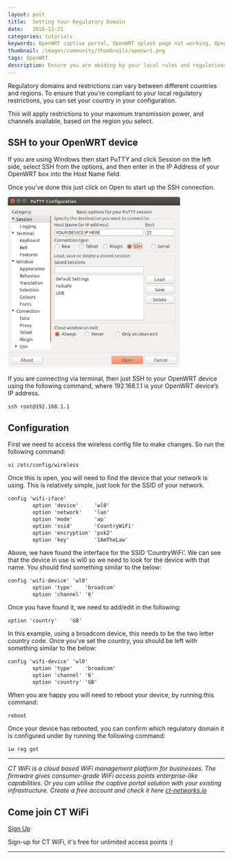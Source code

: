 ```yaml
---
layout: post
title:  Setting Your Regulatory Domain
date:   2016-12-21
categories: tutorials
keywords: OpenWRT captive portal, OpenWRT splash page not working, OpenWRT splash page template, OpenWRT splash page free, OpenWRT splash page html, OpenWRT splash page hosting, OpenMesh captive portal, OpenMesh splash page not working, OpenMesh splash page template, OpenMesh splash page free, OpenMesh splash page html, OpenMesh splash page hosting, DD-WRT, OpenWRT Routing
thumbnail: /images/community/thumbnails/openwrt.png
tags: OpenWRT
description: Ensure you are abiding by your local rules and regulations by assigning your correct domain.
---
```


Regulatory domains and restrictions can vary between different countries and regions. To ensure that you’re compliant to your local regulatory restrictions, you can set your country in your configuration.

This will apply restrictions to your maximum transmission power, and channels available, based on the region you select.

## SSH to your OpenWRT device

If you are using Windows then start PuTTY and click Session on the left side, select SSH from the options, and then enter in the IP Address of your OpenWRT box into the Host Name field.

Once you’ve done this just click on Open to start up the SSH connection.

<div class="mdl-typography--text-center">
  <img src="/images/community/tutorials/openwrt/puttyconfig.png" width="400px">
</div>

If you are connecting via terminal, then just SSH to your OpenWRT device using the following command, where 192.168.1.1 is your OpenWRT device’s IP address.

    ssh root@192.168.1.1

## Configuration

First we need to access the wireless config file to make changes. So run the following command:

    vi /etc/config/wireless

Once this is open, you will need to find the device that your network is using. This is relatively simple, just look for the SSID of your network.

    config 'wifi-iface'
            option 'device'     'wl0'
            option 'network'    'lan'
            option 'mode'       'ap'
            option 'ssid'       'CountryWiFi'
            option 'encryption' 'psk2'
            option 'key'        'IAmTheLaw'

Above, we have found the interface for the SSID ‘CountryWiFi’. We can see that the device in use is wl0 so we need to look for the device with that name. You should find something similar to the below:

    config 'wifi-device' 'wl0'
            option 'type'    'broadcom'
            option 'channel' '6'

Once you have found it, we need to add/edit in the following:

    option 'country'    'GB'

In this example, using a broadcom device, this needs to be the two letter country code.
Once you’ve set the country, you should be left with something similar to the below:

    config 'wifi-device' 'wl0'
            option 'type'    'broadcom'
            option 'channel' '6'
            option 'country' 'GB'

When you are happy you will need to reboot your device, by running this command:

    reboot

Once your device has rebooted, you can confirm which regulatory domain it is configured under by running the following command:

    iw reg get

<hr>

*CT WiFi is a cloud based WiFi management platform for businesses. The firmware gives consumer-grade WiFi access points enterprise-like capabilities. Or you can utilise the captive portal solution with your existing infrastructure. Create a free account and check it here <a href="https://ct-networks.io">ct-networks.io</a>*


<div class="mdl-typography--text-center">

<h2>Come join CT WiFi</h2>

<a href="https://my.ctapp.io/#/create" class="button success dst">Sign Up</a><br>

<p>Sign-up for CT WiFi, it's free for unlimited access points :)</p>

<hr>

</div>
